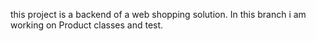 this project is a backend of a web shopping solution.
In this branch i am working on Product classes and test.
